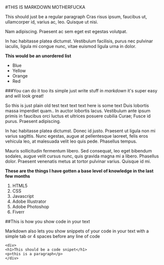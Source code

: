 #THIS IS MARKDOWN MOTHERFUCKA

This should just be a regular paragraph
Cras risus ipsum, faucibus ut, ullamcorper id, varius ac, leo. Quisque ut nisi.

Nam adipiscing. Praesent ac sem eget est egestas volutpat.

In hac habitasse platea dictumst. Vestibulum facilisis, purus nec pulvinar iaculis, ligula mi congue nunc, vitae euismod ligula urna in dolor.


**This would be an unordered list**

+ Blue
+ Yellow
+ Orange
+ Red

###You can do it too its simple just write stuff in *markdown* it's super easy and will look great!

So this is just plain old test text text text here is some text Duis lobortis massa imperdiet quam.. In auctor lobortis lacus. Vestibulum ante ipsum primis in faucibus orci luctus et ultrices posuere cubilia Curae; Fusce id purus. Praesent adipiscing.

In hac habitasse platea dictumst. Donec id justo. Praesent ut ligula non mi varius sagittis. Nunc egestas, augue at pellentesque laoreet, felis eros vehicula leo, at malesuada velit leo quis pede. Phasellus tempus.

Mauris sollicitudin fermentum libero. Sed consequat, leo eget bibendum sodales, augue velit cursus nunc, quis gravida magna mi a libero. Phasellus dolor. Praesent venenatis metus at tortor pulvinar varius. Quisque id mi.


**These are the things I have gotten a base level of knowledge in the last few months**

1. HTML5
2. CSS
3. Javascript
4. Adobe Illustrator
5. Adobe Photoshop
6. Fiverr

##This is how you show code in your text

Markdown also lets you show snippets of your code in your text with a simple tab or 4 spaces before any line of code

    <div>
    <h1>This should be a code snipet</h1>
    <p>this is a paragraph</p>
    </div>
